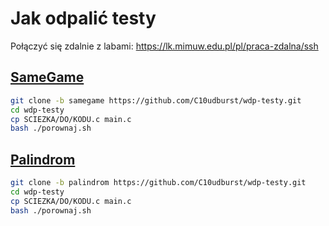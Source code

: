 # Jak odpalić testy

Połączyć się zdalnie z labami: https://lk.mimuw.edu.pl/pl/praca-zdalna/ssh

## [SameGame](https://github.com/C10udburst/wdp-testy/tree/samegame)
```bash
git clone -b samegame https://github.com/C10udburst/wdp-testy.git
cd wdp-testy
cp SCIEZKA/DO/KODU.c main.c
bash ./porownaj.sh
```

## [Palindrom](https://github.com/C10udburst/wdp-testy/tree/palindrom)
```bash
git clone -b palindrom https://github.com/C10udburst/wdp-testy.git
cd wdp-testy
cp SCIEZKA/DO/KODU.c main.c
bash ./porownaj.sh
```
